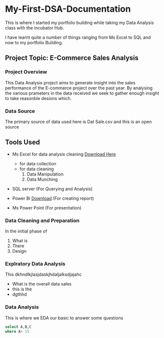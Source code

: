 # My-First-DSA-Documentation

This is where I started my portfolio building while taking my Data Analysis class with the incubator Hub.

I have learnt quite a number of things ranging from Ms Excel to SQL and now to my portfolio Building.

## Project Topic: E-Commerce Sales Analysis

### Project Overview
This Data Analysis project aims to generate insight into the sales performance of the E-commerce project over the past year. By analysing the various prameters in the data received we seek to gather enough insight to take reasonble desions which.

### Data Source
The primary source of data used here is Dat Sale.csv and this is an open source

## Tools Used
- Ms Excel for data analysis cleaning [Download Here](https://www.microsoft.com)
  - for data collection
  - for data cleaning
    1. Data Manipulation
    2. Data Munching
       
- SQL server (For Querying and Analysis)
- Power Bi [Download](https://www.microsoft.com/en-us/download/details.aspx?id=58494) (For creating report)
- Ms Power Point (For presentation)

### Data Cleaning and Preparation
In the initial phase of
1. What is
2. There
3. Design

### Explratory Data Analysis
This dkhndlkjlasjdaskjhdaljalksdjajahc
- What is the overall data sales
- this is the
- dgthhd

### Data Analysis
This is where we EDA  our basic to answer some questions

``` SQL
select A,B,C
where A> 15

